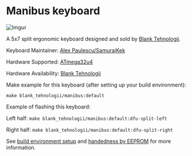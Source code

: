 # Manibus keyboard

![Imgur](https://i.imgur.com/0l17Xyy.jpg)

A 5x7 split ergonomic keyboard designed and sold by [Blank Tehnologii](https://blank.computer/).

Keyboard Maintainer: [Alex Paulescu/SamuraiKek](https://github.com/SamuraiKek)

Hardware Supported: [ATmega32u4](https://www.digikey.com/en/products/detail/microchip-technology/ATMEGA32U4-AU/1914602)

Hardware Availability: [Blank Tehnologii](https://blank.computer/)

Make example for this keyboard (after setting up your build environment):

```make blank_tehnologii/manibus:default```

Example of flashing this keyboard:

Left half: 
```make blank_tehnologii/manibus:default:dfu-split-left```

Right half:
```make blank_tehnologii/manibus:default:dfu-split-right```

See [build environment setup](https://docs.qmk.fm/#/newbs_getting_started?id=_5-configure-your-build-environment-optional) and [handedness by EEPROM](https://docs.qmk.fm/#/feature_split_keyboard?id=handedness-by-eeprom) for more information.

